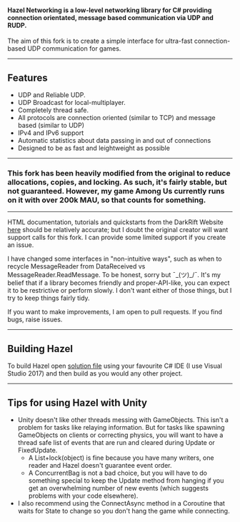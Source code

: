 #### Hazel Networking is a low-level networking library for C# providing connection orientated, message based communication via UDP and RUDP.

The aim of this fork is to create a simple interface for ultra-fast connection-based UDP communication for games.

-----

## Features
- UDP and Reliable UDP.
- UDP Broadcast for local-multiplayer.
- Completely thread safe.
- All protocols are connection oriented (similar to TCP) and message based (similar to UDP)
- IPv4 and IPv6 support
- Automatic statistics about data passing in and out of connections
- Designed to be as fast and leightweight as possible

-----

### This fork has been heavily modified from the original to reduce allocations, copies, and locking. As such, it's fairly stable, but not guaranteed. However, my game Among Us currently runs on it with over 200k MAU, so that counts for something.

-----

HTML documentation, tutorials and quickstarts from the DarkRift Website [here](http://www.darkriftnetworking.com/Hazel/Docs) should be relatively accurate; but I doubt the original creator will want support calls for this fork. I can provide some limited support if you create an issue.

I have changed some interfaces in "non-intuitive ways", such as when to recycle MessageReader from DataReceived vs MessageReader.ReadMessage. To be honest, sorry but ¯\_(ツ)_/¯. It's my belief that if a library becomes friendly and proper-API-like, you can expect it to be restrictive or perform slowly. I don't want either of those things, but I try to keep things fairly tidy.

If you want to make improvements, I am open to pull requests. If you find bugs, raise issues.

-----

## Building Hazel

To build Hazel open [solution file](Hazel.sln) using your favourite C# IDE (I use Visual Studio 2017) and then build as you would any other project.

-----

## Tips for using Hazel with Unity

 * Unity doesn't like other threads messing with GameObjects. This isn't a problem for tasks like relaying information. But for tasks like spawning GameObjects on clients or correcting physics, you will want to have a thread safe list of events that are run and cleared during Update or FixedUpdate. 
   * A List<T>+lock(object) is fine because you have many writers, one reader and Hazel doesn't guarantee event order. 
   * A ConcurrentBag is not a bad choice, but you will have to do something special to keep the Update method from hanging if you get an overwhelming number of new events (which suggests problems with your code elsewhere).
 * I also recommend using the ConnectAsync method in a Coroutine that waits for State to change so you don't hang the game while connecting.
